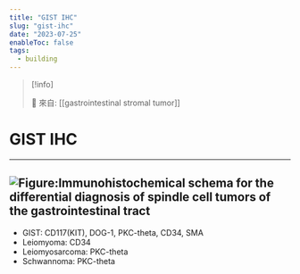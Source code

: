 ```yaml
---
title: "GIST IHC"
slug: "gist-ihc"
date: "2023-07-25"
enableToc: false
tags:
  - building
---
```


> [!info]
>
> 🌱 來自: [[gastrointestinal stromal tumor]]

# GIST IHC

---
![Figure:Immunohistochemical schema for the differential diagnosis of spindle cell tumors of the gastrointestinal tract ](https://i.imgur.com/j4yv5Zh.png)
---

- GIST: CD117(KIT), DOG-1, PKC-theta, CD34, SMA
- Leiomyoma: CD34
- Leiomyosarcoma: PKC-theta
- Schwannoma: PKC-theta
